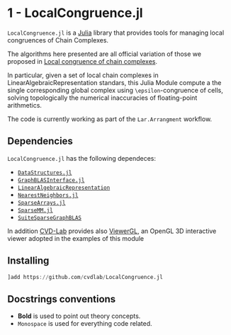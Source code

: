 # 1 - LocalCongruence.jl

`LocalCongruence.jl` is a [Julia](http://julialang.org) library that provides
tools for managing local congruences of Chain Complexes.

The algorithms here presented are all official variation of those we proposed
in [Local congruence of chain complexes](https://arxiv.org/).

In particular, given a set of local chain complexes in
LinearAlgebraicRepresentation standars, this Julia Module compute a the single
corresponding global complex using ``\epsilon``-congruence of cells,
solving topologically the numerical inaccuracies of floating-point arithmetics.

The code is currently working as part of the `Lar.Arrangment` workflow. 

## Dependencies

`LocalCongruence.jl` has the following dependeces:
 - [```DataStructures.jl```](https://github.com/JuliaCollections/DataStructures.jl)
 - [```GraphBLASInterface.jl```](https://github.com/abhinavmehndiratta/GraphBLASInterface.jl)
 - [```LinearAlgebraicRepresentation```](https://github.com/cvdlab/LinearAlgebraicRepresentation.jl)
 - [```NearestNeighbors.jl```](https://github.com/KristofferC/NearestNeighbors.jl)
 - [```SparseArrays.jl```](https://github.com/JuliaLang/julia/tree/master/stdlib/SparseArrays)
 - [```SparseMM.jl```](https://github.com/cvdlab/SparseMM.jl)
 - [```SuiteSparseGraphBLAS```](https://github.com/abhinavmehndiratta/SuiteSparseGraphBLAS.jl)

In addition [CVD-Lab](https://github.com/cvdlab) provides also
[ViewerGL](https://github.com/cvdlab/ViewerGL.jl), an OpenGL
3D interactive viewer adopted in the examples of this module

## Installing

```julia
]add https://github.com/cvdlab/LocalCongruence.jl
```

## Docstrings conventions

 - **Bold** is used to point out theory concepts.
 - `Monospace` is used for everything code related.
